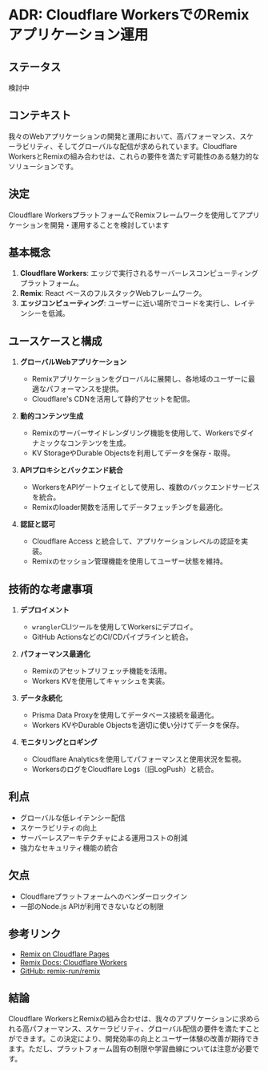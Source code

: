 # ADR: Cloudflare WorkersでのRemixアプリケーション運用

## ステータス

検討中

## コンテキスト

我々のWebアプリケーションの開発と運用において、高パフォーマンス、スケーラビリティ、そしてグローバルな配信が求められています。Cloudflare WorkersとRemixの組み合わせは、これらの要件を満たす可能性のある魅力的なソリューションです。

## 決定

Cloudflare WorkersプラットフォームでRemixフレームワークを使用してアプリケーションを開発・運用することを検討しています

## 基本概念

1. **Cloudflare Workers**: エッジで実行されるサーバーレスコンピューティングプラットフォーム。
2. **Remix**: React ベースのフルスタックWebフレームワーク。
3. **エッジコンピューティング**: ユーザーに近い場所でコードを実行し、レイテンシーを低減。

## ユースケースと構成

1. **グローバルWebアプリケーション**
   - Remixアプリケーションをグローバルに展開し、各地域のユーザーに最適なパフォーマンスを提供。
   - Cloudflare's CDNを活用して静的アセットを配信。

2. **動的コンテンツ生成**
   - Remixのサーバーサイドレンダリング機能を使用して、Workersでダイナミックなコンテンツを生成。
   - KV StorageやDurable Objectsを利用してデータを保存・取得。

3. **APIプロキシとバックエンド統合**
   - WorkersをAPIゲートウェイとして使用し、複数のバックエンドサービスを統合。
   - Remixのloader関数を活用してデータフェッチングを最適化。

4. **認証と認可**
   - Cloudflare Access と統合して、アプリケーションレベルの認証を実装。
   - Remixのセッション管理機能を使用してユーザー状態を維持。

## 技術的な考慮事項

1. **デプロイメント**
   - `wrangler`CLIツールを使用してWorkersにデプロイ。
   - GitHub ActionsなどのCI/CDパイプラインと統合。

2. **パフォーマンス最適化**
   - Remixのアセットプリフェッチ機能を活用。
   - Workers KVを使用してキャッシュを実装。

3. **データ永続化**
   - Prisma Data Proxyを使用してデータベース接続を最適化。
   - Workers KVやDurable Objectsを適切に使い分けてデータを保存。

4. **モニタリングとロギング**
   - Cloudflare Analyticsを使用してパフォーマンスと使用状況を監視。
   - WorkersのログをCloudflare Logs（旧LogPush）と統合。

## 利点

- グローバルな低レイテンシー配信
- スケーラビリティの向上
- サーバーレスアーキテクチャによる運用コストの削減
- 強力なセキュリティ機能の統合

## 欠点

- Cloudflareプラットフォームへのベンダーロックイン
- 一部のNode.js APIが利用できないなどの制限

## 参考リンク

- [Remix on Cloudflare Pages](https://blog.cloudflare.com/remix-on-cloudflare-pages/)
- [Remix Docs: Cloudflare Workers](https://remix.run/docs/en/v1/guides/deployment/cloudflare-workers)
- [GitHub: remix-run/remix](https://github.com/remix-run/remix)

## 結論

Cloudflare WorkersとRemixの組み合わせは、我々のアプリケーションに求められる高パフォーマンス、スケーラビリティ、グローバル配信の要件を満たすことができます。この決定により、開発効率の向上とユーザー体験の改善が期待できます。ただし、プラットフォーム固有の制限や学習曲線については注意が必要です。
